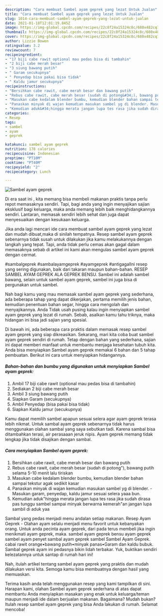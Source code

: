 ```yaml
---
description: "Cara membuat Sambel ayam geprek yang lezat Untuk Jualan"
title: "Cara membuat Sambel ayam geprek yang lezat Untuk Jualan"
slug: 1014-cara-membuat-sambel-ayam-geprek-yang-lezat-untuk-jualan
date: 2021-01-18T12:01:19.845Z
image: https://img-global.cpcdn.com/recipes/22c8f24a15324c8c/680x482cq70/sambel-ayam-geprek-foto-resep-utama.jpg
thumbnail: https://img-global.cpcdn.com/recipes/22c8f24a15324c8c/680x482cq70/sambel-ayam-geprek-foto-resep-utama.jpg
cover: https://img-global.cpcdn.com/recipes/22c8f24a15324c8c/680x482cq70/sambel-ayam-geprek-foto-resep-utama.jpg
author: Lizzie Bowen
ratingvalue: 3.2
reviewcount: 7
recipeingredient:
- "17 biji cabe rawit optional mau pedas bisa di tambahin"
- "2 biji cabe merah besar"
- "3 siung bawang putih"
- " Garam secukupnya"
- " Penyedap bisa pakai bisa tidak"
- " Kaldu jamur secukupnya"
recipeinstructions:
- "Bersihkan cabe rawit, cabe merah besar dan bawang putih"
- "Rebus cabe rawit, cabe merah besar (sudah di potong&#34;), bawang putih selama 5-10 menit lalu tiriskan"
- "Masukan cabe kedalam blender bumbu, kemudian blender bahan sampai tekstur agak sedikit kasar"
- "Panaskan minyak di wajan kemudian masukan sambel yg di blender. Masukan garam, penyedap, kaldu jamur sesuai selera yaaa bun."
- "Kemudian aduk&#34;hingga merata jangan lupa tes rasa jika sudah dirasa pas tunggu sambel sampai minyak berwarna kemerah&#34;an jangan lupa sambil di aduk yaa"
categories:
- Resep
tags:
- sambel
- ayam
- geprek

katakunci: sambel ayam geprek 
nutrition: 178 calories
recipecuisine: Indonesian
preptime: "PT10M"
cooktime: "PT40M"
recipeyield: "2"
recipecategory: Lunch

---
```



![Sambel ayam geprek](https://img-global.cpcdn.com/recipes/22c8f24a15324c8c/680x482cq70/sambel-ayam-geprek-foto-resep-utama.jpg)

Di era  saat ini , kita memang bisa membeli makanan praktis tanpa perlu repot memasaknya sendiri. Tapi, bagi anda yang ingin menyajikan sajian eksklusif bagi keluarga, maka anda memang lebih baik menghidangkannya sendiri. Lantaran, memasak sendiri lebih sehat dan juga dapat menyesuaikan dengan kesukaan keluarga.

Jika anda lagi mencari ide cara membuat sambel ayam geprek yang lezat dan mudah dibuat,maka di sinilah tempatnya. Resep sambel ayam geprek  sebenarnya tidak susah untuk dilakukan jika kamu melakukannya dengan langkah yang tepat. Tapi, anda tidak perlu cemas akan gagal dalam memasaknya 
sebab di artikel ini kami akan mengulas sambel ayam geprek dengan cermat.  

#sambalgeprek #sambalayamgeprek #ayamgeprek #antigagalIni resep yang sering digunakan, baik dari takaran maupun bahan-bahan. RESEP SAMBEL AYAM GEPREK ALA GEPREK BENSU. Sambel ini adalah sambel bawang, selain untuk sambel ayam geprek, sambel ini juga bisa di pergunakan untuk sambel.

Nah bagi kamu yang mau memasak sambel ayam geprek yang sederhana, ada beberapa tahap yang dapat dikerjakan, pertama memilih jenis bahan, kemudian penentuan bahan segar, hingga cara mengolah dan menyajikannya. Anda Tidak usah pusing kalau ingin menyiapkan sambel ayam geprek yang lezat di rumah. Sebab, asalkan kamu  tahu triknya, maka hidangan ini bisa jadi sajian yang spesial.

Di bawah ini, ada beberapa cara praktis  dalam memasak resep sambel ayam geprek yang siap dikreasikan. Sekarang, mari kita coba buat sambel ayam geprek sendiri di rumah. Tetap dengan bahan yang sederhana, sajian ini dapat memberi manfaat untuk membantu menjaga kesehatan tubuh kita. Anda bisa menyiapkan Sambel ayam geprek memakai 6 bahan dan 5 tahap pembuatan. Berikut ini cara untuk menyiapkan hidangannya.

<!--inarticleads1-->

##### Bahan-bahan dan bumbu yang digunakan untuk menyiapkan Sambel ayam geprek:

1. Ambil 17 biji cabe rawit (optional mau pedas bisa di tambahin)
1. Sediakan 2 biji cabe merah besar
1. Ambil 3 siung bawang putih
1. Siapkan  Garam (secukupnya)
1. Ambil  Penyedap (bisa pakai bisa tidak)
1. Siapkan  Kaldu jamur (secukupnya)


Kamu dapat memilih sambel apapun sesuai selera agar ayam geprek terasa lebih nikmat. Untuk sambal ayam geprek sebenarnya tidak harus menggunakan olahan sambal yang saya sebutkan tadi. Karena sambal bisa ditambahkan terasi, air perasaaan jeruk nipis. Ayam geprek memang tidak lengkap jika tidak disajikan dengan sambal. 

<!--inarticleads2-->

##### Cara menyiapkan Sambel ayam geprek:

1. Bersihkan cabe rawit, cabe merah besar dan bawang putih
1. Rebus cabe rawit, cabe merah besar (sudah di potong&#34;), bawang putih selama 5-10 menit lalu tiriskan
1. Masukan cabe kedalam blender bumbu, kemudian blender bahan sampai tekstur agak sedikit kasar
1. Panaskan minyak di wajan kemudian masukan sambel yg di blender. - Masukan garam, penyedap, kaldu jamur sesuai selera yaaa bun.
1. Kemudian aduk&#34;hingga merata jangan lupa tes rasa jika sudah dirasa pas tunggu sambel sampai minyak berwarna kemerah&#34;an jangan lupa sambil di aduk yaa


Sambal yang pedas menjadi menu andalan setiap makanan. Resep Ayam Geprek - Olahan ayam selalu menjadi menu favorit untuk kebanyakan orang. Untuk anda pecinta ayam geprek, dari pada terus membeli jika ingin menikmati ayam geprek, maka. sambel ayam geprek bensu ayam geprek sambel ayam penyet sambal ayam geprek sambel Sambel Ayam Geprek. cabai rawit orange•bawang putih•minyak panas•Garam dan kaldu bubuk. Sambal geprek ayam ini pedasnya bikin lidah terbakar. Yuk, buktikan sendiri kelezatannya untuk santap di rumah hari ini! 

Nah, itulah artikel tentang  sambel ayam geprek  yang praktis dan mudah dilakukan versi kita. Semoga kamu bisa membuatnya dengan hasil yang memuaskan. 

Terima kasih anda telah menggunakan resep yang kami tampilkan di sini. Harapan kami, olahan  Sambel ayam geprek sederhana di atas dapat membantu Anda menyiapkan masakan yang enak untuk keluarga/teman maupun menjadi ide dalam berjualan makanan. Bagaimana? Mudah bukan? Itulah resep sambel ayam geprek yang bisa Anda lakukan di rumah. Selamat mencoba!

